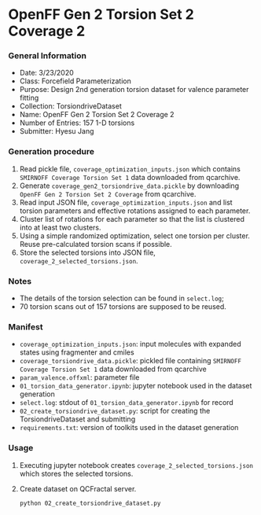 # OpenFF Gen 2 Torsion Set 2 Coverage 2

### General Information
 - Date: 3/23/2020
 - Class: Forcefield Parameterization
 - Purpose: Design 2nd generation torsion dataset for valence parameter fitting
 - Collection: TorsiondriveDataset
 - Name: OpenFF Gen 2 Torsion Set 2 Coverage 2
 - Number of Entries: 157 1-D torsions 
 - Submitter: Hyesu Jang

### Generation procedure

1. Read pickle file, `coverage_optimization_inputs.json` which contains `SMIRNOFF Coverage Torsion Set 1` data downloaded from qcarchive.
2. Generate `coverage_gen2_torsiondrive_data.pickle` by downloading `OpenFF Gen 2 Torsion Set 2 Coverage`  from qcarchive.
3. Read input JSON file, `coverage_optimization_inputs.json` and list torsion parameters and effective rotations assigned to each parameter.
4. Cluster list of rotations for each parameter so that the list is clustered into at least two clusters. 
5. Using a simple randomized optimization, select one torsion per cluster. Reuse pre-calculated torsion scans if possible. 
6. Store the selected torsions into JSON file, `coverage_2_selected_torsions.json`.

### Notes

 - The details of the torsion selection can be found in `select.log`;
 - 70 torsion scans out of 157 torsions are supposed to be reused. 

### Manifest

 - `coverage_optimization_inputs.json`: input molecules with expanded states using fragmenter and cmiles 
 - `coverage_torsiondrive_data.pickle`: pickled file containing `SMIRNOFF Coverage Torsion Set 1` data downloaded from qcarchive 
 - `param_valence.offxml`: parameter file 
 - `01_torsion_data_generator.ipynb`: jupyter notebook used in the dataset generation
 - `select.log`: stdout of `01_torsion_data_generator.ipynb` for record
 - `02_create_torsiondrive_dataset.py`: script for creating the TorsiondriveDataset and submitting
 - `requirements.txt`: version of toolkits used in the dataset generation


### Usage

1. Executing jupyter notebook creates `coverage_2_selected_torsions.json` which stores the selected torsions.

2. Create dataset on QCFractal server.
    ```
    python 02_create_torsiondrive_dataset.py
    ```
